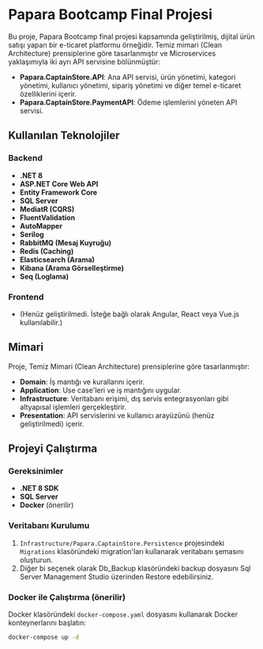 # Papara Bootcamp Final Projesi

Bu proje, Papara Bootcamp final projesi kapsamında geliştirilmiş, dijital ürün satışı yapan bir e-ticaret platformu örneğidir. Temiz mimari (Clean Architecture) prensiplerine göre tasarlanmıştır ve Microservices yaklaşımıyla iki ayrı API servisine bölünmüştür:

- **Papara.CaptainStore.API**: Ana API servisi, ürün yönetimi, kategori yönetimi, kullanıcı yönetimi, sipariş yönetimi ve diğer temel e-ticaret özelliklerini içerir.
- **Papara.CaptainStore.PaymentAPI**: Ödeme işlemlerini yöneten API servisi.

## Kullanılan Teknolojiler

### Backend
- **.NET 8**
- **ASP.NET Core Web API**
- **Entity Framework Core**
- **SQL Server**
- **MediatR (CQRS)**
- **FluentValidation**
- **AutoMapper**
- **Serilog**
- **RabbitMQ (Mesaj Kuyruğu)**
- **Redis (Caching)**
- **Elasticsearch (Arama)**
- **Kibana (Arama Görselleştirme)**
- **Seq (Loglama)**

### Frontend
- (Henüz geliştirilmedi. İsteğe bağlı olarak Angular, React veya Vue.js kullanılabilir.)

## Mimari

Proje, Temiz Mimari (Clean Architecture) prensiplerine göre tasarlanmıştır:
- **Domain**: İş mantığı ve kurallarını içerir.
- **Application**: Use case'leri ve iş mantığını uygular.
- **Infrastructure**: Veritabanı erişimi, dış servis entegrasyonları gibi altyapısal işlemleri gerçekleştirir.
- **Presentation**: API servislerini ve kullanıcı arayüzünü (henüz geliştirilmedi) içerir.

## Projeyi Çalıştırma

### Gereksinimler
- **.NET 8 SDK**
- **SQL Server**
- **Docker** (önerilir)

### Veritabanı Kurulumu
1. `Infrastructure/Papara.CaptainStore.Persistence` projesindeki `Migrations` klasöründeki migration'ları kullanarak veritabanı şemasını oluşturun.
2. Diğer bi seçenek olarak Db_Backup klasöründeki backup dosyasını Sql Server Management Studio üzerinden Restore edebilirsiniz.

### Docker ile Çalıştırma (önerilir)
Docker klasöründeki `docker-compose.yaml` dosyasını kullanarak Docker konteynerlarını başlatın:
```bash
docker-compose up -d

